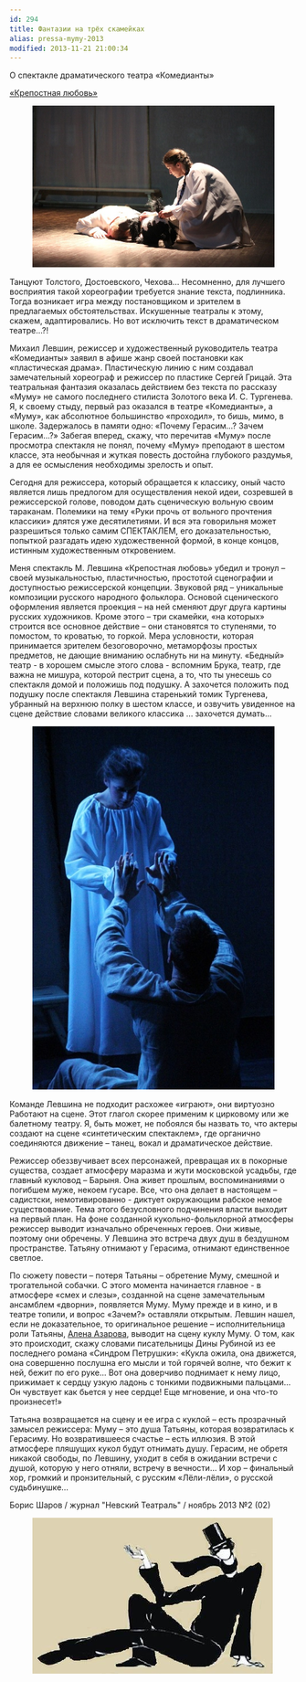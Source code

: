 ```yaml
---
id: 294
title: Фантазии на трёх скамейках
alias: pressa-mymy-2013
modified: 2013-11-21 21:00:34
---
```


О спектакле драматического театра «Комедианты»

<a href="46-mumu.html">«Крепостная любовь»</a>

<figure><img src="images/stories/random/mymy fffo.jpg" /></figure>

Танцуют Толстого, Достоевского, Чехова… Несомненно, для лучшего восприятия такой хореографии требуется знание текста, подлинника. Тогда возникает игра между постановщиком и зрителем в предлагаемых обстоятельствах. Искушенные театралы к этому, скажем, адаптировались. Но вот исключить текст в драматическом театре…?!

Михаил Левшин, режиссер и художественный руководитель театра «Комедианты» заявил в афише жанр своей постановки как «пластическая драма». Пластическую линию с ним создавал замечательный хореограф и режиссер по пластике Сергей Грицай. Эта театральная фантазия оказалась действием без текста по рассказу «Муму» не самого последнего стилиста Золотого века И. С. Тургенева. Я, к своему стыду, первый раз оказался в театре «Комедианты», а «Муму», как абсолютное большинство «проходил», то бишь, мимо, в школе. Задержалось в памяти одно: «Почему Герасим…? Зачем Герасим…?» Забегая вперед, скажу, что перечитав «Муму» после просмотра спектакля не понял, почему «Муму» преподают в шестом классе, эта необычная и жуткая повесть достойна глубокого раздумья, а для ее осмысления необходимы зрелость и опыт.

Сегодня для режиссера, который обращается к классику, оный часто является лишь предлогом для осуществления некой идеи, созревшей в режиссерской голове, поводом дать сценическую вольную своим тараканам. Полемики на тему «Руки прочь от вольного прочтения классики» длятся уже десятилетиями. И вся эта говорильня может разрешиться только самим СПЕКТАКЛЕМ, его доказательностью, попыткой разгадать идею художественной формой, в конце концов, истинным художественным откровением.

Меня спектакль М. Левшина «Крепостная любовь» убедил и тронул – своей музыкальностью, пластичностью, простотой сценографии и доступностью режиссерской концепции. Звуковой ряд – уникальные композиции русского народного фольклора. Основой сценического оформления является проекция – на ней сменяют друг друга картины русских художников. Кроме этого – три скамейки, «на которых» строится все основное действие – они становятся то ступенями, то помостом, то кроватью, то горкой. Мера условности, которая принимается зрителем безоговорочно, метаморфозы простых предметов, не дающие вниманию ослабнуть ни на минуту. «Бедный» театр - в хорошем смысле этого слова - вспомним Брука, театр, где важна не мишура, которой пестрит сцена, а то, что ты унесешь со спектакля домой и положишь под подушку. А захочется положить под подушку после спектакля Левшина старенький томик Тургенева, убранный на верхнюю полку в шестом классе, и озвучить увиденное на сцене действие словами великого классика … захочется думать…

<figure><img src="images/stories/random/myymyy.jpg" /></figure>

Команде Левшина не подходит расхожее «играют», они виртуозно Работают на сцене. Этот глагол скорее применим к цирковому или же балетному театру. Я, быть может, не побоялся бы назвать то, что актеры создают на сцене «синтетическим спектаклем», где органично соединяются движение – танец, вокал и драматическое действие.

Режиссер обеззвучивает всех персонажей, превращая их в покорные существа, создает атмосферу маразма и жути московской усадьбы, где главный кукловод – Барыня. Она живет прошлым, воспоминаниями о погибшем муже, некоем гусаре. Все, что она делает в настоящем – садистски, немотивированно - диктует окружающим рабское немое существование. Тема этого безусловного подчинения власти выходит на первый план. На фоне созданной кукольно-фольклорной атмосферы режиссер выводит изначально обреченных героев. Они живые, поэтому они обречены. У Левшина это встреча двух душ в бездушном пространстве. Татьяну отнимают у Герасима, отнимают единственное светлое.

По сюжету повести – потеря Татьяны – обретение Муму, смешной и трогательной собачки. С этого момента начинается главное - в атмосфере «смех и слезы», созданной на сцене замечательным ансамблем «дворни», появляется Муму. Муму прежде и в кино, и в театре топили, и вопрос «Зачем?» оставляли открытым. Левшин нашел, если не доказательное, то оригинальное решение – исполнительница роли Татьяны, <a href="86-alena-azarova.html">Алена Азарова</a>, выводит на сцену куклу Муму. О том, как это происходит, скажу словами писательницы Дины Рубиной из ее последнего романа «Синдром Петрушки»: «Кукла ожила, она движется, она совершенно послушна его мысли и той горячей волне, что бежит к ней, бежит по его руке… Вот она доверчиво поднимает к нему лицо, прижимает к сердцу узкую ладонь с тонкими подвижными пальцами… Он чувствует как бьется у нее сердце! Еще мгновение, и она что-то произнесет!»

Татьяна возвращается на сцену и ее игра с куклой – есть прозрачный замысел режиссера: Муму – это душа Татьяны, которая возвратилась к Герасиму. Но возвратившееся счастье – есть иллюзия. В этой атмосфере пляшущих кукол будут отнимать душу. Герасим, не обретя никакой свободы, по Левшину, уходит в себя в ожидании встречи с душой, которую у него отняли, встречу в вечности… И хор – финальный хор, громкий и пронзительный, с русским «Лёли-лёли», о русской судьбинушке…

Борис Шаров / журнал "Невский Театраль" / ноябрь 2013 №2 (02)

<figure><img src="images/stories/random/sait%2044logo%20logo.jpg" border="0" /></figure>